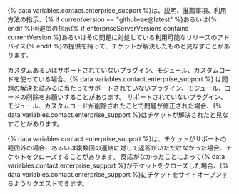 {% data variables.contact.enterprise_support %}は、説明、推薦事項、利用方法の指示、{% if currentVersion == "github-ae@latest" %}あるいは{% endif %}回避策の指示{% if enterpriseServerVersions contains currentVersion %}あるいはその問題に対処している利用可能なリリースのアドバイス{% endif %}の提供を持って、チケットが解決したものと見なすことがあります。

カスタムあるいはサポートされていないプラグイン、モジュール、カスタムコードを使っている場合、{% data variables.contact.enterprise_support %} は問題の解決を試みるに当たってサポートされていないプラグイン、モジュール、コードの削除をお願いすることがあります。 サポートされていないプラグイン、モジュール、カスタムコードが削除されたことで問題が修正された場合、{% data variables.contact.enterprise_support %}はチケットが解決されたと見なすことがあります。

{% data variables.contact.enterprise_support %}は、チケットがサポートの範囲外の場合、あるいは複数回の連絡に対して返答がいただけなかった場合、チケットをクローズすることがあります。 反応がなかったことによって{% data variables.contact.enterprise_support %}がチケットをクローズした場合、{% data variables.contact.enterprise_support %}にチケットをサイドオープンするようリクエストできます。
